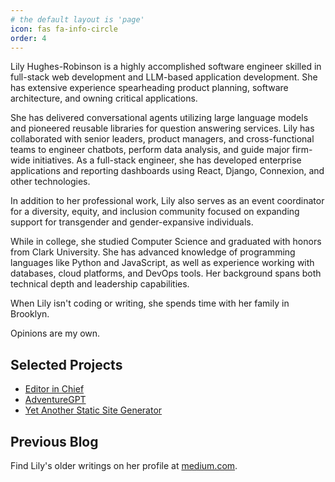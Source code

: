 ```yaml
---
# the default layout is 'page'
icon: fas fa-info-circle
order: 4
---
```


Lily Hughes-Robinson is a highly accomplished software engineer skilled in full-stack web development and LLM-based application development. She has extensive experience spearheading product planning, software architecture, and owning critical applications.

She has delivered conversational agents utilizing large language models and pioneered reusable libraries for question answering services. Lily has collaborated with senior leaders, product managers, and cross-functional teams to engineer chatbots, perform data analysis, and guide major firm-wide initiatives. As a full-stack engineer, she has developed enterprise applications and reporting dashboards using React, Django, Connexion, and other technologies.

In addition to her professional work, Lily also serves as an event coordinator for a diversity, equity, and inclusion community focused on expanding support for transgender and gender-expansive individuals.

While in college, she studied Computer Science and graduated with honors from Clark University. She has advanced knowledge of programming languages like Python and JavaScript, as well as experience working with databases, cloud platforms, and DevOps tools. Her background spans both technical depth and leadership capabilities.

When Lily isn't coding or writing, she spends time with her family in Brooklyn.

Opinions are my own.

## Selected Projects

* [Editor in Chief](https://github.com/editorinchiefoss/editor_in_chief)
* [AdventureGPT](https://github.com/oaguy1/AdventureGPT)
* [Yet Another Static Site Generator](https://github.com/oaguy1/cl-yassg)

## Previous Blog

Find Lily's older writings on her profile at [medium.com](https://medium.com/@oaguy1).
